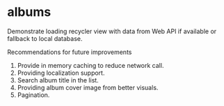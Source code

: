 # albums
Demonstrate loading recycler view with data from Web API if available or fallback to local database.

Recommendations for future improvements
  1. Provide in memory caching to reduce network call.
  2. Providing localization support.
  3. Search album title in the list.
  4. Providing album cover image from better visuals.
  5. Pagination.
  
